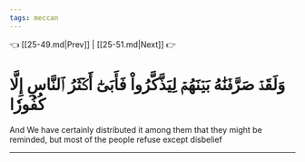 ```yaml
---
tags: meccan
---
```


👈 [[25-49.md|Prev]] | [[25-51.md|Next]] 👉

# وَلَقَدۡ صَرَّفۡنَٰهُ بَيۡنَهُمۡ لِيَذَّكَّرُواْ فَأَبَىٰٓ أَكۡثَرُ ٱلنَّاسِ إِلَّا كُفُورٗا

And We have certainly distributed it among them that they might be reminded, but most of the people refuse except disbelief

---

